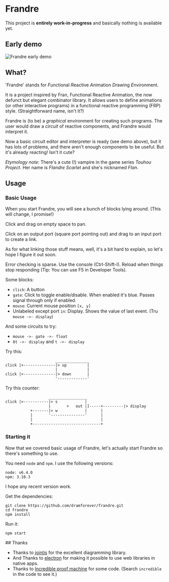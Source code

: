 # Frandre

This project is **entirely work-in-progress** and basically nothing is available yet.

## Early demo

![Frandre early demo](http://i.imgur.com/29vK8Zk.gif)

## What?

'Frandre' stands for *F*unctional *R*eactive *An*imation *Dr*awing *E*nvironment.

It is a project inspired by Fran, Functional Reactive Animation, the now defunct but elegant combinator library. It allows users to define animations (or other interactive programs) in a functional reactive programming (FRP) style. (Straightforward name, isn't it?)

Frandre is (to be) a *graphical* environment for creating such programs. The user would draw a *circuit* of reactive components, and Frandre would interpret it.

Now a basic circuit editor and interpreter is ready (see demo above), but it has lots of problems, and there aren't enough components to be useful. But it's already reacting! Isn't it cute?

*Etymology note*: There's a cute (!) vampire in the game series *Touhou Project*. Her name is *Flandre Scarlet* and she's nicknamed *Flan*.

## Usage

### Basic Usage

When you start Frandre, you will see a bunch of blocks lying around. (This will change, I promise!)

Click and drag on empty space to pan.

Click on an output port (square port pointing out) and drag to an input port to create a link. 

As for what linking those stuff means, well, it's a bit hard to explain, so let's hope I figure it out soon.

Error checking is sparse. Use the console (Ctrl-Shift-I). Reload when things stop responding (Tip: You can use F5 in Developer Tools).

Some blocks:

- `click`: A button
- `gate`: Click to toggle enable/disable. When enabled it's blue. Passes signal through only if enabled.
- `mouse`: Current mouse position `[x, y]`
- Unlabeled except port `in`: Display. Shows the value of last event. (Tru `mouse ->- display`)

And some circuits to try:

- `mouse ->- gate ->- float`
- `δt ->- display` and `t ->- display`

Try this:

                          _______________
    click |>--------------|> up         |
                          |             |
    click |>--------------|> down       |
                          '-------------'

Try this counter:

                       _________________
    click |>-----------|> s            |
                       |       +   out |]-----+---------|> display
               +-------|> w            |      |
               |       '---------------'      |
               |                              |
               +------------------------------+


### Starting it

Now that we covered basic usage of Frandre, let's actually start Frandre so there's something to use.

You need `node` and `npm`. I use the following versions:

    node: v6.4.0
    npm: 3.10.3

I hope any recent version work.

Get the dependencies:

    git clone https://github.com/dramforever/frandre.git
    cd frandre
    npm install

Run it:

    npm start

## Thanks

- Thanks to [jointjs](http://jointjs.com) for the excellent diagramming library.
- And Thanks to [electron](http://electron.atom.io) for making it possible to use web libraries in native apps.
- Thanks to [Incredible proof machine](http://incredible.pm) for some code. (Search `incredible` in the code to see it.)
